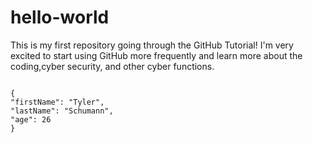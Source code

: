 # hello-world
This is my first repository going through the GitHub Tutorial! I'm very excited to start using GitHub more frequently and learn more about the coding,cyber security, and other cyber functions.
```

{
"firstName": "Tyler",
"lastName": "Schumann",
"age": 26
}

```
